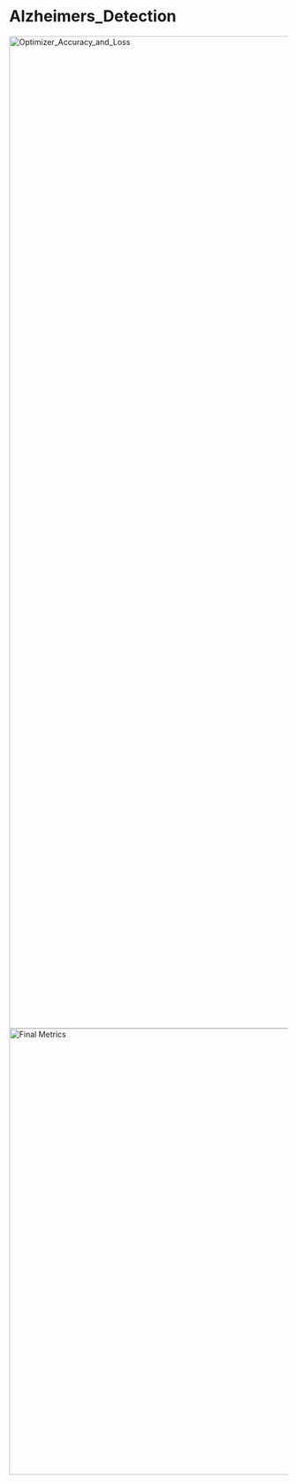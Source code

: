 # Alzheimers_Detection
<img width="1792" alt="Optimizer_Accuracy_and_Loss" src="https://github.com/mihirdon/Alzheimers_Detection/assets/87667562/275c7f5f-9775-4864-8508-ff184433612d">

<img width="806" alt="Final Metrics" src="https://github.com/mihirdon/Alzheimers_Detection/assets/87667562/ec65d14f-a048-41e9-8105-ebc6d2d620ea">

